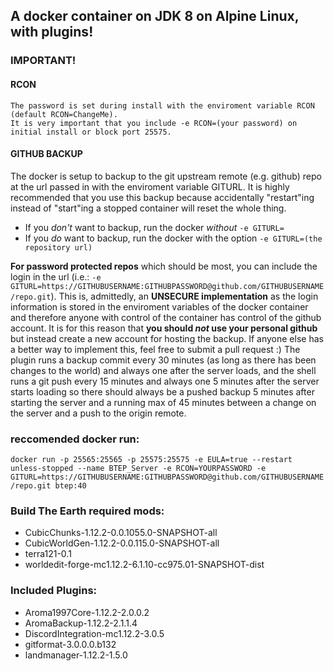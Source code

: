 ## A docker container on JDK 8 on Alpine Linux, with plugins!

### **IMPORTANT!**
#### RCON
```rcon is enabled on port 25575 as this is the only way to interact with the terminal (without plugins). 
The password is set during install with the enviroment variable RCON (default RCON=ChangeMe). 
It is very important that you include -e RCON=(your password) on initial install or block port 25575.
```
#### GITHUB BACKUP

The docker is setup to backup to the git upstream remote (e.g. github) repo at the url passed in with the enviroment variable GITURL.
It is highly recommended that you use this backup because accidentally "restart"ing instead of "start"ing a stopped container will reset the whole thing.
- If you *don't* want to backup, run the docker *without* `-e GITURL=`
- If you *do* want to backup, run the docker with the option `-e GITURL=(the repository url)`

**For password protected repos** which should be most, you can include the login in the url (i.e.: `-e GITURL=https://GITHUBUSERNAME:GITHUBPASSWORD@github.com/GITHUBUSERNAME/repo.git`). This is, admittedly, an **UNSECURE implementation** as the login information is stored in the enviroment variables of the docker container and therefore anyone with control of the container has control of the github account. It is for this reason that **you should ___not___ use your personal github** but instead create a new account for hosting the backup. If anyone else has a better way to implement this, feel free to submit a pull request :)
The plugin runs a backup commit every 30 minutes (as long as there has been changes to the world) and always one after the server loads, and the shell runs a git push every 15 minutes and always one 5 minutes after the server starts loading so there should always be a pushed backup 5 minutes after starting the server and a running max of 45 minutes between a change on the server and a push to the origin remote.

### reccomended docker run:
`docker run -p 25565:25565 -p 25575:25575 -e EULA=true --restart unless-stopped --name BTEP_Server -e RCON=YOURPASSWORD -e GITURL=https://GITHUBUSERNAME:GITHUBPASSWORD@github.com/GITHUBUSERNAME/repo.git btep:40`

### Build The Earth required mods:
- CubicChunks-1.12.2-0.0.1055.0-SNAPSHOT-all
- CubicWorldGen-1.12.2-0.0.115.0-SNAPSHOT-all
- terra121-0.1
- worldedit-forge-mc1.12.2-6.1.10-cc975.01-SNAPSHOT-dist

### Included Plugins:
- Aroma1997Core-1.12.2-2.0.0.2
- AromaBackup-1.12.2-2.1.1.4
- DiscordIntegration-mc1.12.2-3.0.5
- gitformat-3.0.0.0.b132
- landmanager-1.12.2-1.5.0
